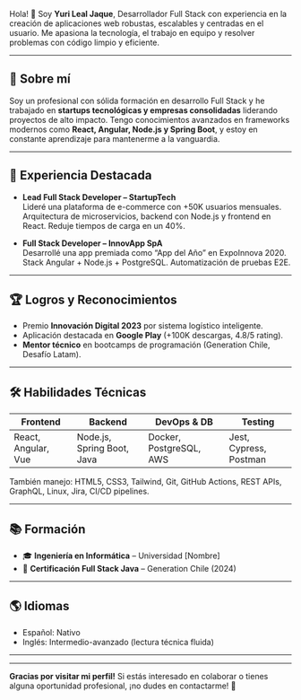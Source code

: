 Hola! 👋 Soy **Yuri Leal Jaque**, Desarrollador Full Stack con experiencia en la creación de aplicaciones web robustas, escalables y centradas en el usuario. Me apasiona la tecnología, el trabajo en equipo y resolver problemas con código limpio y eficiente.

---

## 🧠 Sobre mí

Soy un profesional con sólida formación en desarrollo Full Stack y he trabajado en **startups tecnológicas y empresas consolidadas** liderando proyectos de alto impacto. Tengo conocimientos avanzados en frameworks modernos como **React, Angular, Node.js y Spring Boot**, y estoy en constante aprendizaje para mantenerme a la vanguardia.

---

## 🚀 Experiencia Destacada

- **Lead Full Stack Developer – StartupTech**  
  Lideré una plataforma de e-commerce con +50K usuarios mensuales. Arquitectura de microservicios, backend con Node.js y frontend en React. Reduje tiempos de carga en un 40%.

- **Full Stack Developer – InnovApp SpA**  
  Desarrollé una app premiada como “App del Año” en ExpoInnova 2020. Stack Angular + Node.js + PostgreSQL. Automatización de pruebas E2E.

---

## 🏆 Logros y Reconocimientos

- Premio **Innovación Digital 2023** por sistema logístico inteligente.  
- Aplicación destacada en **Google Play** (+100K descargas, 4.8/5 rating).  
- **Mentor técnico** en bootcamps de programación (Generation Chile, Desafío Latam).

---

## 🛠️ Habilidades Técnicas

| Frontend | Backend | DevOps & DB | Testing |
|----------|---------|-------------|---------|
| React, Angular, Vue | Node.js, Spring Boot, Java | Docker, PostgreSQL, AWS | Jest, Cypress, Postman |

También manejo: HTML5, CSS3, Tailwind, Git, GitHub Actions, REST APIs, GraphQL, Linux, Jira, CI/CD pipelines.

---

## 📚 Formación

- 🎓 **Ingeniería en Informática** – Universidad [Nombre]  
- 📜 **Certificación Full Stack Java** – Generation Chile (2024)

---

## 🌎 Idiomas

- Español: Nativo  
- Inglés: Intermedio-avanzado (lectura técnica fluida)

---



---

**Gracias por visitar mi perfil!** Si estás interesado en colaborar o tienes alguna oportunidad profesional, ¡no dudes en contactarme! 🚀
